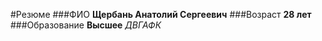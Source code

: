 #Резюме
###ФИО
**Щербань Анатолий Сергеевич**
###Возраст 
**28 лет**
###Образование
**Высшее**
*ДВГАФК*